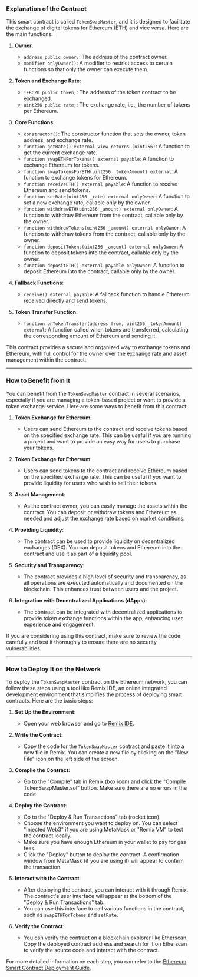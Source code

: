 ### Explanation of the Contract

This smart contract is called `TokenSwapMaster`, and it is designed to facilitate the exchange of digital tokens for Ethereum (ETH) and vice versa. Here are the main functions:

1. **Owner**:
   - `address public owner;`: The address of the contract owner.
   - `modifier onlyOwner()`: A modifier to restrict access to certain functions so that only the owner can execute them.

2. **Token and Exchange Rate**:
   - `IERC20 public token;`: The address of the token contract to be exchanged.
   - `uint256 public rate;`: The exchange rate, i.e., the number of tokens per Ethereum.

3. **Core Functions**:
   - `constructor()`: The constructor function that sets the owner, token address, and exchange rate.
   - `function getRate() external view returns (uint256)`: A function to get the current exchange rate.
   - `function swapETHForTokens() external payable`: A function to exchange Ethereum for tokens.
   - `function swapTokensForETH(uint256 _tokenAmount) external`: A function to exchange tokens for Ethereum.
   - `function receiveETH() external payable`: A function to receive Ethereum and send tokens.
   - `function setRate(uint256 _rate) external onlyOwner`: A function to set a new exchange rate, callable only by the owner.
   - `function withdrawETH(uint256 _amount) external onlyOwner`: A function to withdraw Ethereum from the contract, callable only by the owner.
   - `function withdrawTokens(uint256 _amount) external onlyOwner`: A function to withdraw tokens from the contract, callable only by the owner.
   - `function depositTokens(uint256 _amount) external onlyOwner`: A function to deposit tokens into the contract, callable only by the owner.
   - `function depositETH() external payable onlyOwner`: A function to deposit Ethereum into the contract, callable only by the owner.

4. **Fallback Functions**:
   - `receive() external payable`: A fallback function to handle Ethereum received directly and send tokens.

5. **Token Transfer Function**:
   - `function onTokenTransfer(address from, uint256 _tokenAmount) external`: A function called when tokens are transferred, calculating the corresponding amount of Ethereum and sending it.

This contract provides a secure and organized way to exchange tokens and Ethereum, with full control for the owner over the exchange rate and asset management within the contract.

---

### How to Benefit from It

You can benefit from the `TokenSwapMaster` contract in several scenarios, especially if you are managing a token-based project or want to provide a token exchange service. Here are some ways to benefit from this contract:

1. **Token Exchange for Ethereum**:
   - Users can send Ethereum to the contract and receive tokens based on the specified exchange rate. This can be useful if you are running a project and want to provide an easy way for users to purchase your tokens.

2. **Token Exchange for Ethereum**:
   - Users can send tokens to the contract and receive Ethereum based on the specified exchange rate. This can be useful if you want to provide liquidity for users who wish to sell their tokens.

3. **Asset Management**:
   - As the contract owner, you can easily manage the assets within the contract. You can deposit or withdraw tokens and Ethereum as needed and adjust the exchange rate based on market conditions.

4. **Providing Liquidity**:
   - The contract can be used to provide liquidity on decentralized exchanges (DEX). You can deposit tokens and Ethereum into the contract and use it as part of a liquidity pool.

5. **Security and Transparency**:
   - The contract provides a high level of security and transparency, as all operations are executed automatically and documented on the blockchain. This enhances trust between users and the project.

6. **Integration with Decentralized Applications (dApps)**:
   - The contract can be integrated with decentralized applications to provide token exchange functions within the app, enhancing user experience and engagement.

If you are considering using this contract, make sure to review the code carefully and test it thoroughly to ensure there are no security vulnerabilities.

---

### How to Deploy It on the Network

To deploy the `TokenSwapMaster` contract on the Ethereum network, you can follow these steps using a tool like Remix IDE, an online integrated development environment that simplifies the process of deploying smart contracts. Here are the basic steps:

1. **Set Up the Environment**:
   - Open your web browser and go to [Remix IDE](https://remix.ethereum.org).

2. **Write the Contract**:
   - Copy the code for the `TokenSwapMaster` contract and paste it into a new file in Remix. You can create a new file by clicking on the "New File" icon on the left side of the screen.

3. **Compile the Contract**:
   - Go to the "Compile" tab in Remix (box icon) and click the "Compile TokenSwapMaster.sol" button. Make sure there are no errors in the code.

4. **Deploy the Contract**:
   - Go to the "Deploy & Run Transactions" tab (rocket icon).
   - Choose the environment you want to deploy on. You can select "Injected Web3" if you are using MetaMask or "Remix VM" to test the contract locally.
   - Make sure you have enough Ethereum in your wallet to pay for gas fees.
   - Click the "Deploy" button to deploy the contract. A confirmation window from MetaMask (if you are using it) will appear to confirm the transaction.

5. **Interact with the Contract**:
   - After deploying the contract, you can interact with it through Remix. The contract's user interface will appear at the bottom of the "Deploy & Run Transactions" tab.
   - You can use this interface to call various functions in the contract, such as `swapETHForTokens` and `setRate`.

6. **Verify the Contract**:
   - You can verify the contract on a blockchain explorer like Etherscan. Copy the deployed contract address and search for it on Etherscan to verify the source code and interact with the contract.

For more detailed information on each step, you can refer to the [Ethereum Smart Contract Deployment Guide](https://ethereum.org/en/developers/docs/smart-contracts/deploying/).


